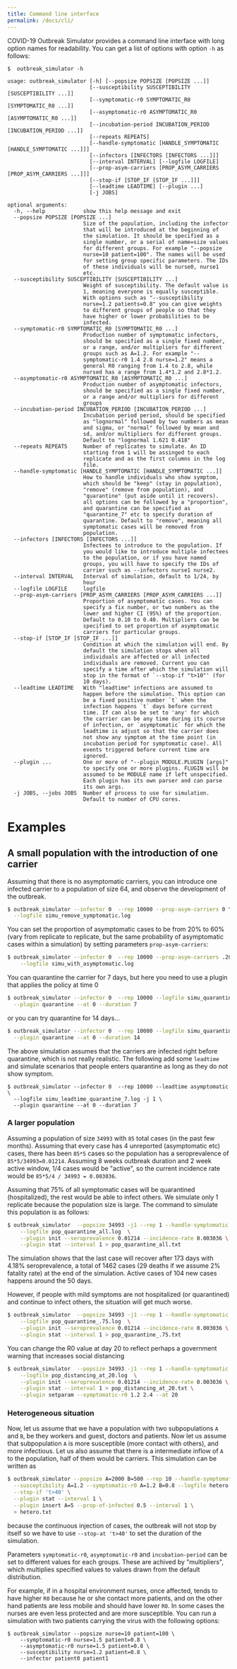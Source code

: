 ```yaml
---
title: Command line interface
permalink: /docs/cli/
---
```


COVID-19 Outbreak Simulator provides a command line interface with long option names
for readability. You can get a list of options with option `-h` as follows:

```
$  outbreak_simulator -h

usage: outbreak_simulator [-h] [--popsize POPSIZE [POPSIZE ...]]
                          [--susceptibility SUSCEPTIBILITY [SUSCEPTIBILITY ...]]
                          [--symptomatic-r0 SYMPTOMATIC_R0 [SYMPTOMATIC_R0 ...]]
                          [--asymptomatic-r0 ASYMPTOMATIC_R0 [ASYMPTOMATIC_R0 ...]]
                          [--incubation-period INCUBATION_PERIOD [INCUBATION_PERIOD ...]]
                          [--repeats REPEATS]
                          [--handle-symptomatic [HANDLE_SYMPTOMATIC [HANDLE_SYMPTOMATIC ...]]]
                          [--infectors [INFECTORS [INFECTORS ...]]]
                          [--interval INTERVAL] [--logfile LOGFILE]
                          [--prop-asym-carriers [PROP_ASYM_CARRIERS [PROP_ASYM_CARRIERS ...]]]
                          [--stop-if [STOP_IF [STOP_IF ...]]]
                          [--leadtime LEADTIME] [--plugin ...]
                          [-j JOBS]

optional arguments:
  -h, --help            show this help message and exit
  --popsize POPSIZE [POPSIZE ...]
                        Size of the population, including the infector
                        that will be introduced at the beginning of
                        the simulation. It should be specified as a
                        single number, or a serial of name=size values
                        for different groups. For example "--popsize
                        nurse=10 patient=100". The names will be used
                        for setting group specific parameters. The IDs
                        of these individuals will be nurse0, nurse1
                        etc.
  --susceptibility SUSCEPTIBILITY [SUSCEPTIBILITY ...]
                        Weight of susceptibility. The default value is
                        1, meaning everyone is equally susceptible.
                        With options such as "--susceptibility
                        nurse=1.2 patients=0.8" you can give weights
                        to different groups of people so that they
                        have higher or lower probabilities to be
                        infected.
  --symptomatic-r0 SYMPTOMATIC_R0 [SYMPTOMATIC_R0 ...]
                        Production number of symptomatic infectors,
                        should be specified as a single fixed number,
                        or a range, and/or multipliers for different
                        groups such as A=1.2. For example "--
                        symptomatic-r0 1.4 2.8 nurse=1.2" means a
                        general R0 ranging from 1.4 to 2.8, while
                        nursed has a range from 1.4*1.2 and 2.8*1.2.
  --asymptomatic-r0 ASYMPTOMATIC_R0 [ASYMPTOMATIC_R0 ...]
                        Production number of asymptomatic infectors,
                        should be specified as a single fixed number,
                        or a range and/or multipliers for different
                        groups
  --incubation-period INCUBATION_PERIOD [INCUBATION_PERIOD ...]
                        Incubation period period, should be specified
                        as "lognormal" followed by two numbers as mean
                        and sigma, or "normal" followed by mean and
                        sd, and/or multipliers for different groups.
                        Default to "lognormal 1.621 0.418"
  --repeats REPEATS     Number of replicates to simulate. An ID
                        starting from 1 will be assinged to each
                        replicate and as the first columns in the log
                        file.
  --handle-symptomatic [HANDLE_SYMPTOMATIC [HANDLE_SYMPTOMATIC ...]]
                        How to handle individuals who show symptom,
                        which should be "keep" (stay in population),
                        "remove" (remove from population), and
                        "quarantine" (put aside until it recovers).
                        all options can be followed by a "proportion",
                        and quarantine can be specified as
                        "quarantine_7" etc to specify duration of
                        quarantine. Default to "remove", meaning all
                        symptomatic cases will be removed from
                        population.
  --infectors [INFECTORS [INFECTORS ...]]
                        Infectees to introduce to the population. If
                        you would like to introduce multiple infectees
                        to the population, or if you have named
                        groups, you will have to specify the IDs of
                        carrier such as --infectors nurse1 nurse2.
  --interval INTERVAL   Interval of simulation, default to 1/24, by
                        hour
  --logfile LOGFILE     logfile
  --prop-asym-carriers [PROP_ASYM_CARRIERS [PROP_ASYM_CARRIERS ...]]
                        Proportion of asymptomatic cases. You can
                        specify a fix number, or two numbers as the
                        lower and higher CI (95%) of the proportion.
                        Default to 0.10 to 0.40. Multipliers can be
                        specified to set proportion of asymptomatic
                        carriers for particular groups.
  --stop-if [STOP_IF [STOP_IF ...]]
                        Condition at which the simulation will end. By
                        default the simulation stops when all
                        individuals are affected or all infected
                        individuals are removed. Current you can
                        specify a time after which the simulation will
                        stop in the format of `--stop-if "t>10"' (for
                        10 days).
  --leadtime LEADTIME   With "leadtime" infections are assumed to
                        happen before the simulation. This option can
                        be a fixed positive number `t` when the
                        infection happens `t` days before current
                        time. If can also be set to 'any' for which
                        the carrier can be any time during its course
                        of infection, or `asymptomatic` for which the
                        leadtime is adjust so that the carrier does
                        not show any symptom at the time point (in
                        incubation period for symptomatic case). All
                        events triggered before current time are
                        ignored.
  --plugin ...          One or more of "--plugin MODULE.PLUGIN [args]"
                        to specify one or more plugins. FLUGIN will be
                        assumed to be MODULE name if left unspecified.
                        Each plugin has its own parser and can parse
                        its own args.
  -j JOBS, --jobs JOBS  Number of process to use for simulation.
                        Default to number of CPU cores.

```

# Examples

## A small population with the introduction of one carrier

Assuming that there is no asymptomatic carriers, you can introduce one infected
carrier to a population of size 64, and observe the development of the outbreak.

```sh
$ outbreak_simulator --infector 0  --rep 10000 --prop-asym-carriers 0 \
  --logfile simu_remove_symptomatic.log
```

You can set the proportion of asymptomatic cases to be from 20% to 60% (vary from
replicate to replicate, but the same probability of asymptomatic cases within a
simulation) by setting parameters `prop-asym-carriers`:

```sh
$ outbreak_simulator --infector 0  --rep 10000 --prop-asym-carriers .20 .60 \
    --logfile simu_with_asymptomatic.log
```

You can quarantine the carrier for 7 days, but here you need to use a plugin that
applies the policy at time 0

```sh
$ outbreak_simulator --infector 0  --rep 10000 --logfile simu_quarantine_7.log \
  --plugin quarantine --at 0 --duration 7
```

or you can try quarantine for 14 days...

```sh
$ outbreak_simulator --infector 0  --rep 10000 --logfile simu_quarantine_15.log \
  --plugin quarantine --at 0 --duration 14
```

The above simulation assumes that the carriers are infected right before quarantine, which is not really
realistic. The following add some `leadtime` and simulate scenarios that people enters quarantine
as long as they do not show symptom.

```
$ outbreak_simulator --infector 0  --rep 10000 --leadtime asymptomatic \
  --logfile simu_leadtime_quarantine_7.log -j 1 \
  --plugin quarantine --at 0 --duration 7
```

###  A larger population

Assuming a population of size `34993` with `85` total cases (in the past few months). Assuming that
every case has 4 unreported (asymptomatic etc) cases, there has been `85*5` cases so the population has
a seroprevalence of `85*5/34993=0.01214`. Assuming 8 weeks outbreak duration and 2 week active window,
1/4 cases would be "active", so the current incidence rate would be `85*5/4 / 34993 = 0.003036`.

Assuming that 75% of all symptomatic cases will be quarantined (hospitalized), the rest would be able to
infect others. We simulate only 1 replicate because the population size is large. The command to simulate this population is as follows:

```sh
$ outbreak_simulator  --popsize 34993 -j1 --rep 1 --handle-symptomatic quarantine_14 1 \
    --logfile pop_quarantine_all.log  \
    --plugin init --seroprevalence 0.01214 --incidence-rate 0.003036 \
    --plugin stat --interval 1 > pop_quarantine_all.txt
```

The simulation shows that the last case will recover after 173 days with 4.18% seroprevalence,
a total of 1462 cases (29 deaths if we assume 2% fatality rate) at the end of the simulation.
Active cases of 104 new cases happens around the 50 days.

However, if people with mild symptoms are not hospitalized (or quarantined) and continue
to infect others, the situation will get much worse.

```sh
$ outbreak_simulator  --popsize 34993 -j1 --rep 1 --handle-symptomatic quarantine_14 0.75 \
    --logfile pop_quarantine_.75.log  \
    --plugin init --seroprevalence 0.01214 --incidence-rate 0.003036 \
    --plugin stat --interval 1 > pop_quarantine_.75.txt
```

You can change the R0 value at day 20 to reflect perhaps a government warning that increases
social distancing

```sh
$ outbreak_simulator  --popsize 34993 -j1 --rep 1 --handle-symptomatic quarantine_14 1 \
    --logfile pop_distancing_at_20.log  \
    --plugin init --seroprevalence 0.01214 --incidence-rate 0.003036 \
    --plugin stat --interval 1 > pop_distancing_at_20.txt \
    --plugin setparam --symptomatic-r0 1.2 2.4 --at 20
```

### Heterogeneous situation

Now, let us assume that we have a population with two subpopulations `A` and `B`, be they workers and guest, doctors and patients. Now let us assume that subpopulation `A` is more
susceptible (more contact with others), and more infectious. Let us also assume that
there is a intermediate inflow of `A` to the population, half of them would be carriers.
This simulation can be written as

```sh
$ outbreak_simulator --popsize A=2000 B=500 --rep 10 --handle-symptomatic quarantine_14 1 \
  --susceptibility A=1.2 --symptomatic-r0 A=1.2 B=0.8 --logfile hetero.log \
  --stop-if 't>40' \
  --plugin stat --interval 1 \
  --plugin insert A=5 --prop-of-infected 0.5 --interval 1 \
  > hetero.txt

```

because the continuous injection of cases, the outbreak will not stop by itself so we have
to use `--stop-at 't>40'` to set the duration of the simulation.

Parameters `symptomatic-r0`, `asymptomatic-r0` and `incubation-period` can be
set to different values for each groups. These are achived by "multipliers",
which multiplies specified values to values drawn from the default distribution.

For example, if in a hospital environment nurses, once affected, tends to have
higher `R0` because he or she contact more patients, and on the other hand
patients are less mobile and should have lower `R0`. In some cases the nurses
are even less protected and are more susceptible. You can run a simulation
with two patients carrying the virus with the following options:

```
$ outbreak_simulator --popsize nurse=10 patient=100 \
    --symptomatic-r0 nurse=1.5 patient=0.8 \
    --asymptomatic-r0 nurse=1.5 patient=0.8 \
    --susceptibility nurse=1.2 patient=0.8 \
    --infector patient0 patient1
```